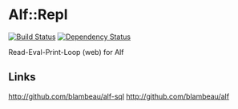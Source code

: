 # Alf::Repl

[![Build Status](https://secure.travis-ci.org/alf-tool/alf-repl.png)](http://travis-ci.org/blambeau/alf-repl)
[![Dependency Status](https://gemnasium.com/alf-tool/alf-repl.png)](https://gemnasium.com/blambeau/alf-repl)

Read-Eval-Print-Loop (web) for Alf

## Links

http://github.com/blambeau/alf-sql
http://github.com/blambeau/alf
